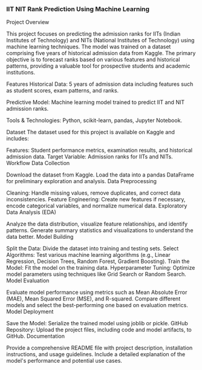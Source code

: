 ### IIT NIT Rank Prediction Using Machine Learning
Project Overview

This project focuses on predicting the admission ranks for IITs (Indian Institutes of Technology) and NITs (National Institutes of Technology) using machine learning techniques. The model was trained on a dataset comprising five years of historical admission data from Kaggle. 
The primary objective is to forecast ranks based on various features and historical patterns, providing a valuable tool for prospective students and academic institutions.

Features
Historical Data: 5 years of admission data including features such as student scores, exam patterns, and ranks.

Predictive Model: Machine learning model trained to predict IIT and NIT admission ranks.

Tools & Technologies: Python, scikit-learn, pandas, Jupyter Notebook.

Dataset
The dataset used for this project is available on Kaggle and includes:

Features: Student performance metrics, examination results, and historical admission data.
Target Variable: Admission ranks for IITs and NITs.
Workflow
Data Collection

Download the dataset from Kaggle.
Load the data into a pandas DataFrame for preliminary exploration and analysis.
Data Preprocessing

Cleaning: Handle missing values, remove duplicates, and correct data inconsistencies.
Feature Engineering: Create new features if necessary, encode categorical variables, and normalize numerical data.
Exploratory Data Analysis (EDA)

Analyze the data distribution, visualize feature relationships, and identify patterns.
Generate summary statistics and visualizations to understand the data better.
Model Building

Split the Data: Divide the dataset into training and testing sets.
Select Algorithms: Test various machine learning algorithms (e.g., Linear Regression, Decision Trees, Random Forest, Gradient Boosting).
Train the Model: Fit the model on the training data.
Hyperparameter Tuning: Optimize model parameters using techniques like Grid Search or Random Search.
Model Evaluation

Evaluate model performance using metrics such as Mean Absolute Error (MAE), Mean Squared Error (MSE), and R-squared.
Compare different models and select the best-performing one based on evaluation metrics.
Model Deployment

Save the Model: Serialize the trained model using joblib or pickle.
GitHub Repository: Upload the project files, including code and model artifacts, to GitHub.
Documentation

Provide a comprehensive README file with project description, installation instructions, and usage guidelines.
Include a detailed explanation of the model's performance and potential use cases.
